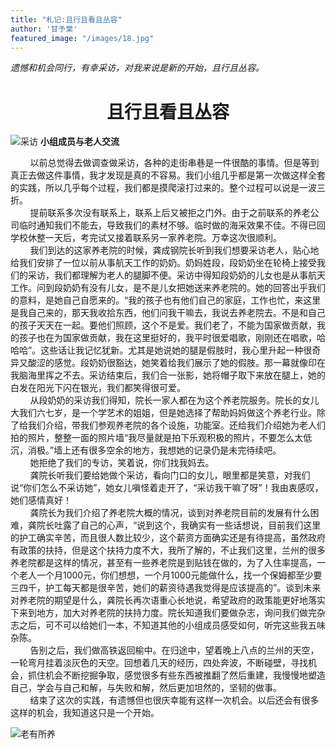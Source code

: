 ```yaml
---
title: "札记:且行且看且丛容"
author: '甘予棠'
featured_image: "/images/18.jpg"
---
```

*遗憾和机会同行，有幸采访，对我来说是新的开始，且行且丛容。*

# <center>**且行且看且丛容**</center>
![采访](/images/16.JPG)
**小组成员与老人交流**

&nbsp;&nbsp;&nbsp;&nbsp;&nbsp;&nbsp;&nbsp;&nbsp;以前总觉得去做调查做采访，各种的走街串巷是一件很酷的事情。但是等到真正去做这件事情，我才发现是真的不容易。我们小组几乎都是第一次做这样全套的实践，所以几乎每个过程，我们都是摸爬滚打过来的。整个过程可以说是一波三折。   
&nbsp;&nbsp;&nbsp;&nbsp;&nbsp;&nbsp;&nbsp;&nbsp;提前联系多次没有联系上，联系上后又被拒之门外。由于之前联系的养老公司临时通知我们不能去，导致我们的素材不够。临时做的海采效果不佳。不得已回学校休整一天后，考完试又接着联系另一家养老院。万幸这次很顺利。   
&nbsp;&nbsp;&nbsp;&nbsp;&nbsp;&nbsp;&nbsp;&nbsp;我们到达的这家养老院的时候，龚成钢院长听到我们想要采访老人，贴心地给我们安排了一位以前从事航天工作的奶奶。奶妈姓段，段奶奶坐在轮椅上接受我们的采访，我们都理解为老人的腿脚不便。采访中得知段奶奶的儿女也是从事航天工作。问到段奶奶有没有儿女，是不是儿女把她送来养老院的。她的回答出乎我们的意料，是她自己自愿来的。“我的孩子也有他们自己的家庭，工作也忙，来这里是我自己来的，那天我收拾东西，他们问我干嘛去，我说去养老院去。不是和自己的孩子天天在一起。要他们照顾，这个不是爱。我们老了，不能为国家做贡献，我的孩子也在为国家做贡献，我在这里挺好的，我平时很爱唱歌，刚刚还在唱歌，哈哈哈”。这些话让我记忆犹新。尤其是她说她的腿是假肢时，我心里升起一种很奇异又酸涩的感觉。段奶奶很豁达，她笑着给我们展示了她的假肢。那一幕就像印在我脑海里挥之不去。采访结束后，我们合一张影，她将帽子取下来放在腿上，她的白发在阳光下闪在银光，我们都笑得很可爱。    
&nbsp;&nbsp;&nbsp;&nbsp;&nbsp;&nbsp;&nbsp;&nbsp;从段奶奶的采访我们得知，院长一家人都在为这个养老院服务。院长的女儿大我们六七岁，是一个学艺术的姐姐，但是她选择了帮助妈妈做这个养老行业。除了给我们介绍，带我们参观养老院的各个设施，功能室。还给我们介绍她为老人们拍的照片，整整一面的照片墙“我尽量就是拍下乐观积极的照片，不要怎么太低沉，消极。”墙上还有很多空余的地方，我想她的记录仍是未完待续吧。   
&nbsp;&nbsp;&nbsp;&nbsp;&nbsp;&nbsp;&nbsp;&nbsp;她拒绝了我们的专访，笑着说，你们找我妈去。   
&nbsp;&nbsp;&nbsp;&nbsp;&nbsp;&nbsp;&nbsp;&nbsp;龚院长听我们要给她做个采访，看向门口的女儿，眼里都是笑意，对我们说“你们怎么不采访她”，她女儿嗔怪着走开了，“采访我干嘛了呀”！我由衷感叹，她们感情真好！   
&nbsp;&nbsp;&nbsp;&nbsp;&nbsp;&nbsp;&nbsp;&nbsp;龚院长为我们介绍了养老院大概的情况，谈到对养老院目前的发展有什么困难，龚院长吐露了自己的心声，“说到这个，我确实有一些话想说，目前我们这里的护工确实辛苦，而且很人数比较少，这个薪资方面确实还是有待提高，虽然政府有政策的扶持，但是这个扶持力度不大，我所了解的，不止我们这里，兰州的很多养老院都是这样的情况，甚至有一些养老院是到贴钱在做的，为了入住率提高，一个老人一个月1000元，你们想想，一个月1000元能做什么，找一个保姆都至少要三四千，护工每天都是很辛苦，她们的薪资待遇我觉得是应该提高的”。谈到未来对养老院的期望是什么，龚院长再次语重心长地说，希望政府的政策能更好地落实下来到地方，加大对养老院的扶持力度。院长知道我们要做杂志，询问我们做完杂志之后，可不可以给她们一本，不知道其他的小组成员感受如何，听完这些我五味杂陈。    
&nbsp;&nbsp;&nbsp;&nbsp;&nbsp;&nbsp;&nbsp;&nbsp;告别之后，我们做高铁返回榆中。在归途中，望着晚上八点的兰州的天空，一轮弯月挂着淡灰色的天空。回想着几天的经历，四处奔波，不断碰壁，寻找机会，抓住机会不断挖掘争取，感觉很多有些东西被推翻了然后重建，我慢慢地塑造自己，学会与自己和解，与失败和解，然后更加坦然的，坚韧的做事。    
&nbsp;&nbsp;&nbsp;&nbsp;&nbsp;&nbsp;&nbsp;&nbsp;结束了这次的实践，有遗憾但也很庆幸能有这样一次机会。以后还会有很多这样的机会，我知道这只是一个开始。    

![老有所养](https://ts1.cn.mm.bing.net/th/id/R-C.55e411195655400cfbfc7eb11ea73862?rik=E923msSKAMKkVA&riu=http%3a%2f%2fpic.ntimg.cn%2ffile%2f20181104%2f25584226_113327608495_2.jpg&ehk=%2fW4vsXvOLWVLvkhatCsKd933MWyT%2br3Ef1Vu2gnyJGs%3d&risl=&pid=ImgRaw&r=0)
